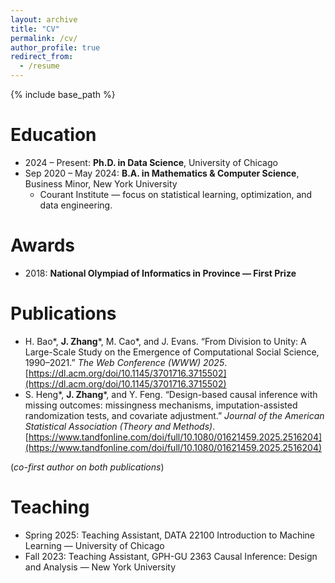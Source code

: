 ```yaml
---
layout: archive
title: "CV"
permalink: /cv/
author_profile: true
redirect_from:
  - /resume
---
```


{% include base_path %}

Education
======
* 2024 – Present: **Ph.D. in Data Science**, University of Chicago
* Sep 2020 – May 2024: **B.A. in Mathematics & Computer Science**, Business Minor, New York University  
  * Courant Institute — focus on statistical learning, optimization, and data engineering.

Awards
======
* 2018: **National Olympiad of Informatics in Province — First Prize**

Publications
======
* H. Bao*, **J. Zhang***, M. Cao*, and J. Evans. “From Division to Unity: A Large-Scale Study on the Emergence of Computational Social Science, 1990–2021.” *The Web Conference (WWW) 2025*. [https://dl.acm.org/doi/10.1145/3701716.3715502](https://dl.acm.org/doi/10.1145/3701716.3715502)
* S. Heng*, **J. Zhang***, and Y. Feng. “Design-based causal inference with missing outcomes: missingness mechanisms, imputation-assisted randomization tests, and covariate adjustment.” *Journal of the American Statistical Association (Theory and Methods)*. [https://www.tandfonline.com/doi/full/10.1080/01621459.2025.2516204](https://www.tandfonline.com/doi/full/10.1080/01621459.2025.2516204)

(*co-first author on both publications*)
  
Teaching
======
* Spring 2025: Teaching Assistant, DATA 22100 Introduction to Machine Learning — University of Chicago  
* Fall 2023: Teaching Assistant, GPH-GU 2363 Causal Inference: Design and Analysis — New York University
